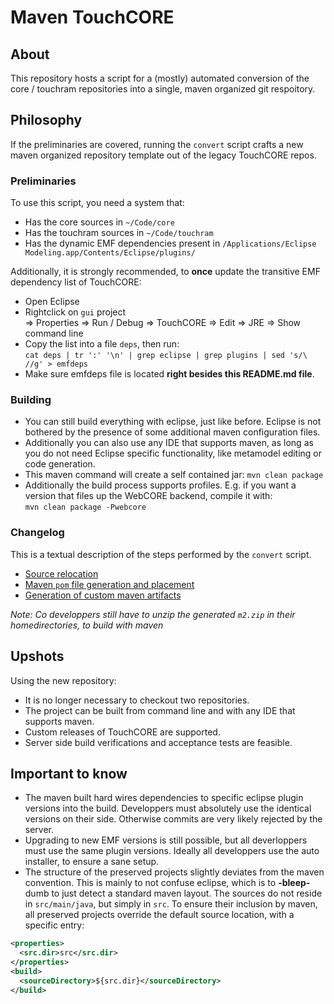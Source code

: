 # Maven TouchCORE

## About

This repository hosts a script for a (mostly) automated conversion of the core / touchram repositories into a single, maven organized git respoitory.  

## Philosophy

If the preliminaries are covered, running the ```convert``` script crafts a new maven organized repository template out of the legacy TouchCORE repos.

### Preliminaries

To use this script, you need a system that:

 * Has the core sources in ```~/Code/core```
 * Has the touchram sources in ```~/Code/touchram```
 * Has the dynamic EMF dependencies present in ```/Applications/Eclipse Modeling.app/Contents/Eclipse/plugins/```

Additionally, it is strongly recommended, to **once** update the transitive EMF dependency list of TouchCORE:

 * Open Eclipse
 * Rightclick on ```gui``` project  
 => Properties  => Run / Debug  => TouchCORE  => Edit  => JRE => Show command line
 * Copy the list into a file ```deps```, then run:  
```cat deps | tr ':' '\n' | grep eclipse | grep plugins | sed 's/\ //g' > emfdeps```
 * Make sure emfdeps file is located **right besides this README.md file**.

### Building

 * You can still build everything with eclipse, just like before. Eclipse is not bothered by the presence of some additional maven configuration files.
 * Additionally you can also use any IDE that supports maven, as long as you do not need Eclipse specific functionality, like metamodel editing or code generation.
 * This maven command will create a self contained jar: 
 ```mvn clean package```
 * Additionally the build process supports profiles. E.g. if you want a version that files up the WebCORE backend, compile it with:  
```mvn clean package -Pwebcore```

### Changelog

This is a textual description of the steps performed by the ```convert``` script.

 * [Source relocation]()
 * [Maven ```pom``` file generation and placement]()
 * [Generation of custom maven artifacts]()

*Note: Co developpers still have to unzip the generated ```m2.zip``` in their homedirectories, to build with maven*

## Upshots

Using the new repository:

 * It is no longer necessary to checkout two repositories.
 * The project can be built from command line and with any IDE that supports maven.
 * Custom releases of TouchCORE are supported.
 * Server side build verifications and acceptance tests are feasible.

## Important to know

 * The maven built hard wires dependencies to specific eclipse plugin versions into the build. Developpers must absolutely use the identical versions on their side. Otherwise commits are very likely rejected by the server.  
 * Upgrading to new EMF versions is still possible, but all deverloppers must use the same plugin versions. Ideally all developpers use the auto installer, to ensure a sane setup.
 * The structure of the preserved projects slightly deviates from the maven convention. This is mainly to not confuse eclipse, which is to **-bleep-** dumb to just detect a standard maven layout. The sources do not reside in ```src/main/java```, but simply in ```src```. To ensure their inclusion by maven, all preserved projects override the default source location, with a specific entry:  

```xml
<properties>
  <src.dir>src</src.dir>
</properties>
<build>
  <sourceDirectory>${src.dir}</sourceDirectory>
</build>
```
